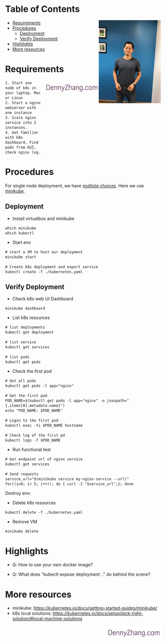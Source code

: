 Table of Contents
=================
<a href="https://www.dennyzhang.com"><img align="right" width="201" height="268" src="https://raw.githubusercontent.com/USDevOps/mywechat-slack-group/master/images/denny_201706.png"></a>

   * [Requirements](#requirements)
   * [Procedures](#procedures)
      * [Deployment](#deployment)
      * [Verify Deployment](#verify-deployment)
   * [Highlights](#highlights)
   * [More resources](#more-resources)

# Requirements
<a href="https://www.dennyzhang.com"><img align="right" width="185" height="37" src="https://raw.githubusercontent.com/USDevOps/mywechat-slack-group/master/images/dns_small.png"></a>

```
1. Start one node of k8s in your laptop. Mac or Linux
2. Start a nginx webserver with one instance
3. Scale nginx service into 2 instances.
4. Get familiar with k8s dashboard. Find pods from GUI, check nginx log.
```

# Procedures

For single node deployment, we have [multiple choices](https://kubernetes.io/docs/setup/pick-right-solution/#local-machine-solutions). Here we use [minikube](https://kubernetes.io/docs/getting-started-guides/minikube/).

## Deployment
- Install virtualbox and minikube
```
which minikube
which kubectl
```

- Start env
```
# start a VM to host our deployment
minikube start

# Create k8s deployment and export service
kubectl create -f ./kubernetes.yaml
```

## Verify Deployment
- Check k8s web UI Dashboard
```
minikube dashboard
```

- List k8s resources
```
# list deployments
kubectl get deployment

# list service
kubectl get services

# list pods
kubectl get pods
```

- Check the first pod
```
# Get all pods
kubectl get pods -l app="nginx"

# Get the first pod
POD_NAME=$(kubectl get pods -l app="nginx" -o jsonpath="{.items[0].metadata.name}")
echo "POD_NAME: $POD_NAME"

# Login to the first pod
kubectl exec -ti $POD_NAME hostname

# Check log of the first pd
kubectl logs -f $POD_NAME
```

- Run functional test
```
# Get endpoint url of nginx service
kubectl get services

# Send requests
service_url="$(minikube service my-nginx-service --url)"
for((i=0; i< 5; i++)); do { curl -I "$service_url";}; done
```

Destroy env:
- Delete k8s resources
```
kubectl delete -f ./kubernetes.yaml
```

- Remove VM
```
minikube delete
```

# Highlights
- Q: How to use your own docker image?

- Q: What does "kubectl expose deployment .." do behind the scene?

# More resources
- minikube: https://kubernetes.io/docs/getting-started-guides/minikube/
- k8s local solutions: https://kubernetes.io/docs/setup/pick-right-solution/#local-machine-solutions

<a href="https://www.dennyzhang.com"><img align="right" width="185" height="37" src="https://raw.githubusercontent.com/USDevOps/mywechat-slack-group/master/images/dns_small.png"></a>
